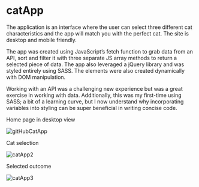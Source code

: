 # catApp
The application is an interface where the user can select three different cat characteristics and the app will match you with the perfect cat. The site is desktop and mobile friendly.

The app was created using JavaScript’s fetch function to grab data from an API, sort and filter it with three separate JS array methods to return a selected piece of data. The app also leveraged a jQuery library and was styled entirely using SASS. The elements were also created dynamically with DOM manipulation.

Working with an API was a challenging new experience but was a great exercise in working with data. Additionally, this was my first-time using SASS; a bit of a learning curve, but I now understand why incorporating variables into styling can be super beneficial in writing concise code.

Home page in desktop view

![gitHubCatApp](https://user-images.githubusercontent.com/97525044/218125131-806dc317-f504-4d01-bcb6-36a634ec4cce.png)

Cat selection

![catApp2](https://user-images.githubusercontent.com/97525044/218125665-743b9828-320a-49ba-8db4-db1b45e1531b.png)

Selected outcome 

![catApp3](https://user-images.githubusercontent.com/97525044/218125864-763600ea-fc05-483e-b63f-c5fc7739c49d.png)
